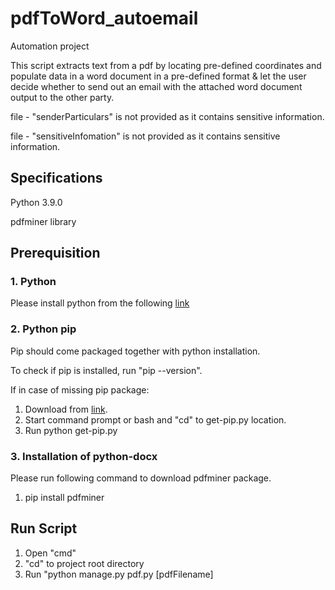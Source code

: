 # pdfToWord_autoemail
Automation project

This script extracts text from a pdf by locating pre-defined coordinates and populate data in a word document in a pre-defined format & let the user decide whether to send out an email with the attached word document output to the other party.

file - "senderParticulars" is not provided as it contains sensitive information.

file - "sensitiveInfomation" is not provided as it contains sensitive information.

## Specifications
Python 3.9.0

pdfminer library

## Prerequisition
### 1. Python
Please install python from the following [link](https://www.python.org/ftp/python/3.9.0/python-3.9.0-amd64.exe)

### 2. Python pip 
Pip should come packaged together with python installation.

To check if pip is installed, run "pip --version".

If in case of missing pip package:
1. Download from [link](https://bootstrap.pypa.io/get-pip.py).
2. Start command prompt or bash and "cd" to get-pip.py location.
3. Run python get-pip.py

### 3. Installation of python-docx
Please run following command to download pdfminer package.
1. pip install pdfminer

## Run Script
1. Open "cmd"
2. "cd" to project root directory 
3. Run "python manage.py pdf.py [pdfFilename]

